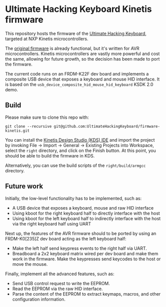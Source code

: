 # Ultimate Hacking Keyboard Kinetis firmware

This repository hosts the firmware of the [Ultimate Hacking Keyboard](https://ultimatehackingkeyboard.com/), targeted at NXP Kinetis microcontrollers.

The [original firmware](https://github.com/UltimateHackingKeyboard/firmware) is already functional, but it's written for AVR microcontrollers. Kinetis microcontrollers are vastly more powerful and cost the same, allowing for future growth, so the decision has been made to port the firmware.

The current code runs on an FRDM-K22F dev board and implements a composite USB device that exposes a keyboard and mouse HID interface. It is based on the `usb_device_composite_hid_mouse_hid_keyboard` KSDK 2.0 demo.

## Build

Please make sure to clone this repo with:

`git clone --recursive git@github.com:UltimateHackingKeyboard/firmware-kinetis.git`

You can install the [Kinetis Design Studio (KDS) IDE](http://www.nxp.com/products/software-and-tools/run-time-software/kinetis-software-and-tools/ides-for-kinetis-mcus/kinetis-design-studio-integrated-development-environment-ide:KDS_IDE) and import the project by invoking File -> Import -> General -> Existing Projects into Workspace, select the `right` directory, and click on the Finish button. At this point, you should be able to build the firmware in KDS.

Alternatively, you can use the build scripts of the `right/build/armgcc` directory.

## Future work

Initially, the low-level functionality has to be implemented, such as:
* A USB device that exposes a keyboard, mouse and raw HID interface
* Using kboot for the right keyboard half to directly interface with the host
* Using kboot for the left keyboard half to indirectly interface with the host via the right keyboard half using UART

Next up, the features of the AVR firmware should to be ported by using an FRDM-K0[235]Z dev board acting as the left keyboard half:
 * Make the left half send keypress events to the right half via UART.
 * Breadboard a 2x2 keyboard matrix wired per dev board and make them work in the firmware. Make the keypresses send keycodes to the host or move the mouse.

Finally, implement all the advanced features, such as:
 * Send USB control request to write the EEPROM.
 * Read the EEPROM via the raw HID interface.
 * Parse the content of the EEPROM to extract keymaps, macros, and other configuration information.
